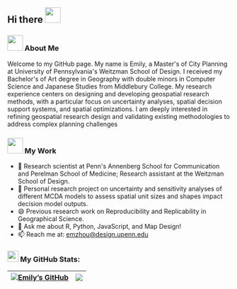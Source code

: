 ## Hi there  <img src="https://github.com/TheDudeThatCode/TheDudeThatCode/blob/master/Assets/Hi.gif" width="35" />


### <img src="https://github.com/TheDudeThatCode/TheDudeThatCode/blob/master/Assets/Designer.gif" width="35" />  About Me 

Welcome to my GitHub page. My name is Emily, a Master's of City Planning at University of Pennsylvania's Weitzman School of Design. I received my Bachelor's of Art degree in Geography with double minors in Computer Science and Japanese Studies from Middlebury College. My research experience centers on designing and developing geospatial research methods, with a particular focus on uncertainty analyses, spatial decision support systems, and spatial optimizations. I am deeply interested in refining geospatial research design and validating existing methodologies to address complex planning challenges 

### <img src="https://github.com/TheDudeThatCode/TheDudeThatCode/blob/master/Assets/happy.gif" width="35" /> My Work
- 🤔 Research scientist at Penn's Annenberg School for Communication and Perelman School of Medicine; Research assistant at the Weitzman School of Design. 
- 🌱 Personal research project on uncertainty and sensitivity analyses of different MCDA models to assess spatial unit sizes and shapes impact decision model outputs.
- 😄 Previous research work on Reproducibility and Replicability in Geographical Science.
- 💬 Ask me about R, Python, JavaScript, and Map Design! 
- 📫 Reach me at: emzhou@design.upenn.edu
  
### <img src='https://media1.giphy.com/media/du3J3cXyzhj75IOgvA/giphy.gif?cid=ecf05e47x2g034i9pzwtzzsd3xgg2w9nr94t4tflbbgo3008&rid=giphy.gif' width='25' /> My GitHub Stats: 

|  <a href="https://github.com/anuraghazra/github-readme-stats"><img align="center" src="https://github-readme-stats.vercel.app/api?username=emilyzhou112&hide=stars&show_icons=true&theme=transparent&bg_color=00000000&rank_icon=github&custom_title=Emily's%20%GitHub%20%Record&line_height=24&hide_border=true&icon_color=9AB8D4&text_color=E38D8C" alt="Emily’s GitHub" /></a> | <a href="https://github.com/anuraghazra/github-readme-stats"><img align="center" src="https://github-readme-stats.vercel.app/api/top-langs/?username=emilyzhou112&layout=compact&size_weight=0.3&count_weight=0.7&langs_count=6&card_width=450&hide_border=true" /></a> |
| ------------- | ------------- |
